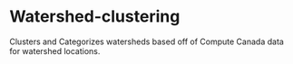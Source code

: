 # Watershed-clustering
Clusters and Categorizes watersheds based off of Compute Canada data for watershed locations.
